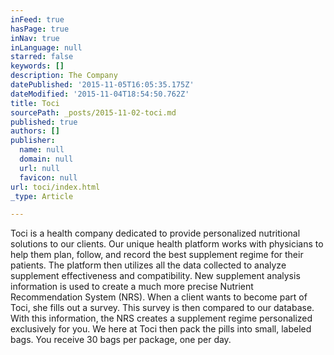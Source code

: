 ```yaml
---
inFeed: true
hasPage: true
inNav: true
inLanguage: null
starred: false
keywords: []
description: The Company
datePublished: '2015-11-05T16:05:35.175Z'
dateModified: '2015-11-04T18:54:50.762Z'
title: Toci
sourcePath: _posts/2015-11-02-toci.md
published: true
authors: []
publisher:
  name: null
  domain: null
  url: null
  favicon: null
url: toci/index.html
_type: Article

---
```

Toci is a health company dedicated to provide personalized nutritional solutions to our clients. Our unique health platform works with physicians to help them plan, follow, and record the best supplement regime for their patients. The platform then utilizes all the data collected to analyze supplement effectiveness and compatibility.  New supplement analysis information is used to create a much more precise Nutrient Recommendation System (NRS). When a client wants to become part of  Toci, she fills out a survey. This survey is then compared to our database. With this information, the NRS creates a supplement regime personalized exclusively for you. We here at Toci then pack the pills into small, labeled bags. You receive 30 bags per package, one per day.
